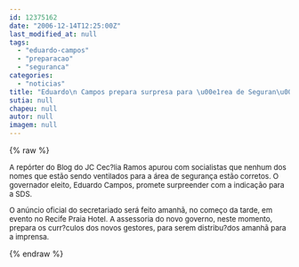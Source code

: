 ```yaml
---
id: 12375162
date: "2006-12-14T12:25:00Z"
last_modified_at: null
tags:
  - "eduardo-campos"
  - "preparacao"
  - "seguranca"
categories:
  - "noticias"
title: "Eduardo\n Campos prepara surpresa para \u00e1rea de Seguran\u00e7a P\u00fablica"
sutia: null
chapeu: null
autor: null
imagem: null
---
```

{% raw %}
<p><FONT size=2></p>
<p><P>A repórter do Blog do JC Cec?lia Ramos apurou com socialistas que nenhum dos nomes que estão sendo ventilados para a área de segurança estão corretos. O governador eleito, Eduardo Campos, promete surpreender com a indicação para a SDS.</P></p>
<p><P>O anúncio oficial do secretariado será feito amanhã, no começo da tarde, em evento no Recife Praia Hotel. A assessoria do novo governo, neste momento, prepara os curr?culos dos novos gestores, para serem distribu?dos amanhã para a imprensa.</P></FONT> </p>
{% endraw %}